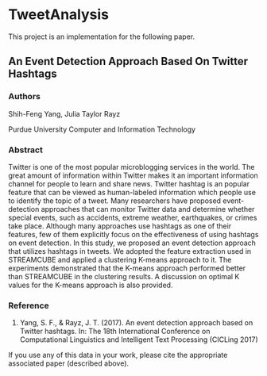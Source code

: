 # TweetAnalysis

This project is an implementation for the following paper.

## An Event Detection Approach Based On Twitter Hashtags

### Authors
Shih-Feng Yang, Julia Taylor Rayz

Purdue University Computer and Information Technology

### Abstract
Twitter is one of the most popular microblogging services in the world. The great amount of information within Twitter makes it an important information channel for people to learn and share news. Twitter hashtag is an popular feature that can be viewed as human-labeled information which people use to identify the topic of a tweet. Many researchers have proposed event-detection approaches that can monitor Twitter data and determine whether special events, such as accidents, extreme weather, earthquakes, or crimes take place. Although many approaches use hashtags as one of their features, few of them explicitly focus on the effectiveness of using hashtags on event detection. In this study, we proposed an event detection approach that utilizes hashtags in tweets. We adopted the feature extraction used in STREAMCUBE and applied a clustering K-means approach to it. The experiments demonstrated that the K-means approach performed better than STREAMCUBE in the clustering results. A discussion on optimal K values for the K-means approach is also provided.

### Reference
1. Yang, S. F., & Rayz, J. T. (2017). An event detection approach based on Twitter hashtags. In: The 18th International Conference on Computational Linguistics and Intelligent Text Processing (CICLing 2017)

If you use any of this data in your work, please cite the appropriate associated paper (described above).
